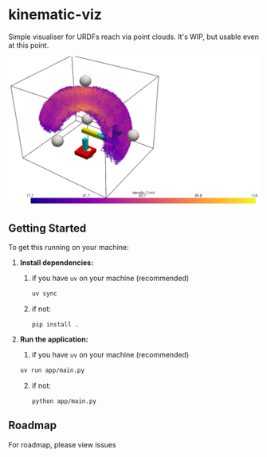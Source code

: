 # kinematic-viz

Simple visualiser for URDFs reach via point clouds. It's WIP, but usable even at this point.

![Screenshot](media/screenshot.png)

## Getting Started

To get this running on your machine:

1.  **Install dependencies:**
    1.  if you have `uv` on your machine (recommended)
        ```bash
        uv sync
        ```
    2. if not:
        ```
        pip install .
        ```

2.  **Run the application:**
    1.  if you have `uv` on your machine (recommended)
    ```bash
    uv run app/main.py
    ```
    2. if not:
        ```
        python app/main.py
        ```

## Roadmap

For roadmap, please view issues